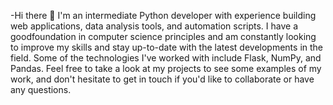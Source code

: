 -Hi there 👋 I'm an intermediate Python developer with experience building web applications, data analysis tools, and automation scripts. I have a goodfoundation in computer science principles and am constantly looking to improve my skills and stay up-to-date with the latest developments in the field. Some of the technologies I've worked with include Flask, NumPy, and Pandas. Feel free to take a look at my projects to see some examples of my work, and don't hesitate to get in touch if you'd like to collaborate or have any questions.

<!---
itskimutai/itskimutai is a ✨ special ✨ repository because its `README.md` (this file) appears on your GitHub profile.
You can click the Preview link to take a look at your changes.
--->
